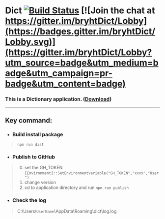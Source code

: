 # Dict [![Build Status](https://travis-ci.org/bryht/Dict.svg?branch=master)](https://travis-ci.org/bryht/Dict) [![Join the chat at https://gitter.im/bryhtDict/Lobby](https://badges.gitter.im/bryhtDict/Lobby.svg)](https://gitter.im/bryhtDict/Lobby?utm_source=badge&utm_medium=badge&utm_campaign=pr-badge&utm_content=badge)
### This is a Dictionary application. ([Download](https://github.com/bryht/Dict/releases/latest))

***
##  Key command:
* ###  Build install package
> `npm run dist` 
* ###  Publish to GitHub
>0. set the GH_TOKEN `[Environment]::SetEnvironmentVariable("GH_TOKEN","xxxx","User")`
>1. change version
>2. cd to application directory and run `npm run publish`

* ###  Check the log
> C:\Users\\`UserName`\AppData\Roaming\dict\log.log
